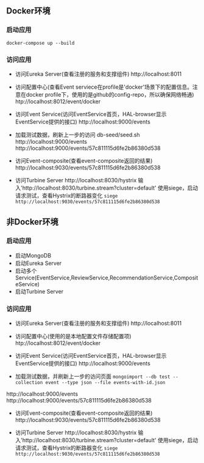 ## Docker环境

### 启动应用
```
docker-compose up --build
```

### 访问应用

* 访问Eureka Server(查看注册的服务和支撑组件)
http://localhost:8011

* 访问配置中心(查看Event serviece在profile是'docker'场景下的配置信息。注意在docker profile下，使用的是github的config-repo，所以确保网络畅通)
htp://localhost:8012/event/docker 

* 访问Event Service(访问EventService首页，HAL-browser显示EventService提供的接口)
http://localhost:9000/events

* 加载测试数据，刷新上一步的访问
db-seed/seed.sh
http://localhost:9000/events
http://localhost:9000/events/57c811115d6fe2b86380d538

* 访问Event-composite(查看event-composite返回的结果)
http://localhost:9030/events/57c811115d6fe2b86380d538

* 访问Turbine Server
http://localhost:8030/hystrix
输入'http://localhost:8030/turbine.stream?cluster=default'
使用siege，启动请求测试，查看Hystrix的断路器变化
```siege http://localhost:9030/events/57c811115d6fe2b86380d538```

## 非Docker环境

### 启动应用

* 启动MongoDB
* 启动Eureka Server
* 启动多个Service(EventService,ReviewService,RecommendationService,CompositeService)
* 启动Turbine Server

### 访问应用

* 访问Eureka Server(查看注册的服务和支撑组件)
http://localhost:8011

* 访问配置中心(使用的是本地配置文件存储配置项)
htp://localhost:8012/event/docker 

* 访问Event Service(访问EventService首页，HAL-browser显示EventService提供的接口)
http://localhost:9000/events

* 加载测试数据，并刷新上一步的访问页面
```mongoimport --db test --collection event --type json --file events-with-id.json```

http://localhost:9000/events
http://localhost:9000/events/57c811115d6fe2b86380d538

* 访问Event-composite(查看event-composite返回的结果)
http://localhost:9030/events/57c811115d6fe2b86380d538

* 访问Turbine Server
http://localhost:8030/hystrix
输入'http://localhost:8030/turbine.stream?cluster=default'
使用siege，启动请求测试，查看Hystrix的断路器变化
```siege http://localhost:9030/events/57c811115d6fe2b86380d538```